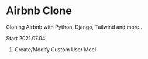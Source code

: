 # Airbnb Clone

Cloning Airbnb with Python, Django, Tailwind and more..

Start 2021.07.04

1. Create/Modify Custom User Moel

